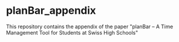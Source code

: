 # planBar_appendix
This repository contains the appendix of the paper "planBar – A Time Management Tool for Students at Swiss High Schools"
